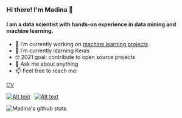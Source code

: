 ### Hi there! I'm Madina 👋 

#### I am a data scientist with hands-on experience in data mining and machine learning. 

- 🔭 I’m currently working on [machine learning projects](https://github.com/madinamarat/machine_learning_projects)
- 🌱 I’m currently learning Keras
- 🤓 2021 goal: contribute to open source projects
- 💬 Ask me about anything
- 📫 Feel free to reach me:

[CV](https://resume.creddle.io/resume/fj5tarr7xiq)

[![Alt text](https://i.stack.imgur.com/gVE0j.png)](https://www.linkedin.com/in/madinamarat)
&nbsp;
[![Alt text](https://i.stack.imgur.com/tskMh.png)](https://github.com/)

![Madina's github stats](https://github-readme-stats.vercel.app/api?username=madinamarat&count_private=true)
